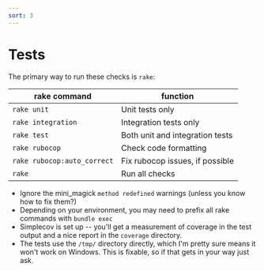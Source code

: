 ```yaml
---
sort: 3
---
```


# Tests

The primary way to run these checks is `rake`:

| rake command                | function                        |
|-----------------------------|---------------------------------|
| `rake unit`                 | Unit tests only                 |
| `rake integration`          | Integration tests only          |
| `rake test`                 | Both unit and integration tests |
| `rake rubocop`              | Check code formatting           |
| `rake rubocop:auto_correct` | Fix rubocop issues, if possible |
| `rake`                      | Run all checks                  |

* Ignore the mini_magick `method redefined` warnings (unless you know how to fix them?) 
* Depending on your environment, you may need to prefix all rake commands with `bundle exec`
* Simplecov is set up -- you'll get a measurement of coverage in the test output and a nice report
  in the `coverage` directory.
* The tests use the `/tmp/` directory directly, which I'm pretty sure means it won't work on
  Windows. This is fixable, so if that gets in your way just ask.
